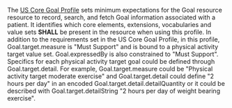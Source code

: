 The [US Core Goal Profile](http://hl7.org/fhir/us/core/StructureDefinition/us-core-goal) sets minimum expectations for the Goal resource resource to record, search, and fetch Goal information associated with a patient. It identifies which core elements, extensions, vocabularies and value sets **SHALL** be present in the resource when using this profile. In addition to the requirements set in the US Core Goal Profile, in this profile, Goal.target.measure is "Must Support" and is bound to a physical activity target value set. Goal.expressedBy is also constrained to "Must Support". Specifics for each physical activity target goal could be defined through Goal.target.detail. For example, Goal.target.measure could be "Physical activity target moderate exercise" and Goal.target.detail could define "2 hours per day" in an encoded Goal.target.detail.detailQuantity or it could be described with Goal.target.detailString "2 hours per day of weight bearing exercise".